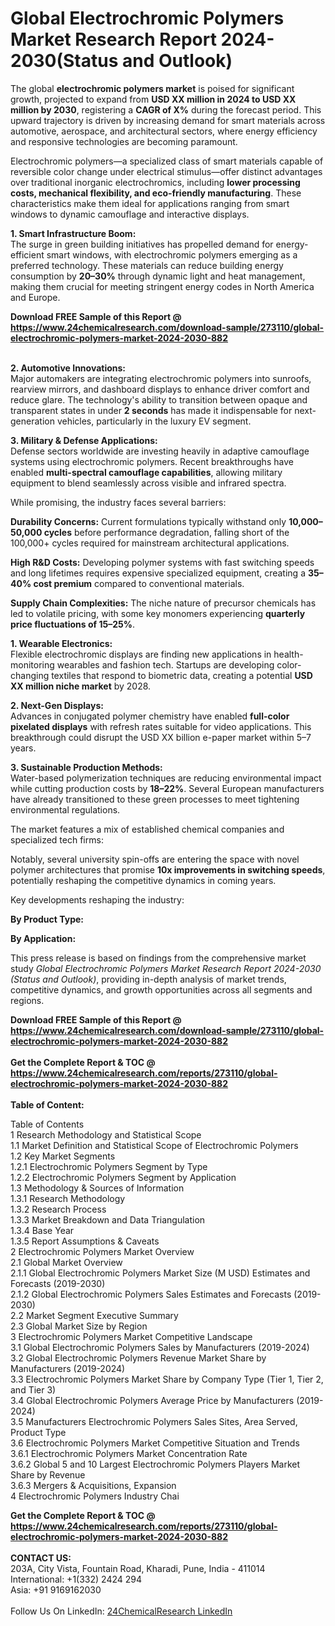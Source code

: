 <h1>Global Electrochromic Polymers Market Research Report 2024-2030(Status and Outlook)</h1><p>The global <strong>electrochromic polymers market</strong> is poised for significant growth, projected to expand from <strong>USD XX million in 2024 to USD XX million by 2030</strong>, registering a <strong>CAGR of X%</strong> during the forecast period. This upward trajectory is driven by increasing demand for smart materials across automotive, aerospace, and architectural sectors, where energy efficiency and responsive technologies are becoming paramount.</p><p>Electrochromic polymers—a specialized class of smart materials capable of reversible color change under electrical stimulus—offer distinct advantages over traditional inorganic electrochromics, including <strong>lower processing costs, mechanical flexibility, and eco-friendly manufacturing</strong>. These characteristics make them ideal for applications ranging from smart windows to dynamic camouflage and interactive displays.</p><p><strong>1. Smart Infrastructure Boom:</strong><br>
The surge in green building initiatives has propelled demand for energy-efficient smart windows, with electrochromic polymers emerging as a preferred technology. These materials can reduce building energy consumption by <strong>20–30%</strong> through dynamic light and heat management, making them crucial for meeting stringent energy codes in North America and Europe.</p><div><b>Download FREE Sample of this Report @ 
            <a href="https://www.24chemicalresearch.com/download-sample/273110/global-electrochromic-polymers-market-2024-2030-882">
            https://www.24chemicalresearch.com/download-sample/273110/global-electrochromic-polymers-market-2024-2030-882</a></b></div><br><p><strong>2. Automotive Innovations:</strong><br>
Major automakers are integrating electrochromic polymers into sunroofs, rearview mirrors, and dashboard displays to enhance driver comfort and reduce glare. The technology's ability to transition between opaque and transparent states in under <strong>2 seconds</strong> has made it indispensable for next-generation vehicles, particularly in the luxury EV segment.</p><p><strong>3. Military &amp; Defense Applications:</strong><br>
Defense sectors worldwide are investing heavily in adaptive camouflage systems using electrochromic polymers. Recent breakthroughs have enabled <strong>multi-spectral camouflage capabilities</strong>, allowing military equipment to blend seamlessly across visible and infrared spectra.</p><p>While promising, the industry faces several barriers:</p><p><strong>Durability Concerns:</strong> Current formulations typically withstand only <strong>10,000–50,000 cycles</strong> before performance degradation, falling short of the 100,000+ cycles required for mainstream architectural applications.</p><p><strong>High R&amp;D Costs:</strong> Developing polymer systems with fast switching speeds and long lifetimes requires expensive specialized equipment, creating a <strong>35–40% cost premium</strong> compared to conventional materials.</p><p><strong>Supply Chain Complexities:</strong> The niche nature of precursor chemicals has led to volatile pricing, with some key monomers experiencing <strong>quarterly price fluctuations of 15–25%</strong>.</p><p><strong>1. Wearable Electronics:</strong><br>
Flexible electrochromic displays are finding new applications in health-monitoring wearables and fashion tech. Startups are developing color-changing textiles that respond to biometric data, creating a potential <strong>USD XX million niche market</strong> by 2028.</p><p><strong>2. Next-Gen Displays:</strong><br>
Advances in conjugated polymer chemistry have enabled <strong>full-color pixelated displays</strong> with refresh rates suitable for video applications. This breakthrough could disrupt the USD XX billion e-paper market within 5–7 years.</p><p><strong>3. Sustainable Production Methods:</strong><br>
Water-based polymerization techniques are reducing environmental impact while cutting production costs by <strong>18–22%</strong>. Several European manufacturers have already transitioned to these green processes to meet tightening environmental regulations.</p><p>The market features a mix of established chemical companies and specialized tech firms:</p><p>Notably, several university spin-offs are entering the space with novel polymer architectures that promise <strong>10x improvements in switching speeds</strong>, potentially reshaping the competitive dynamics in coming years.</p><p>Key developments reshaping the industry:</p><p><strong>By Product Type:</strong></p><p><strong>By Application:</strong></p><p>This press release is based on findings from the comprehensive market study <em>Global Electrochromic Polymers Market Research Report 2024-2030 (Status and Outlook)</em>, providing in-depth analysis of market trends, competitive dynamics, and growth opportunities across all segments and regions.</p><div><b>Download FREE Sample of this Report @ 
            <a href="https://www.24chemicalresearch.com/download-sample/273110/global-electrochromic-polymers-market-2024-2030-882">
            https://www.24chemicalresearch.com/download-sample/273110/global-electrochromic-polymers-market-2024-2030-882</a></b></div><br><div><b>Get the Complete Report & TOC @ 
            <a href="https://www.24chemicalresearch.com/reports/273110/global-electrochromic-polymers-market-2024-2030-882">
            https://www.24chemicalresearch.com/reports/273110/global-electrochromic-polymers-market-2024-2030-882</a></b></div><br>
            <b>Table of Content:</b><p>Table of Contents<br />
1 Research Methodology and Statistical Scope<br />
1.1 Market Definition and Statistical Scope of Electrochromic Polymers<br />
1.2 Key Market Segments<br />
1.2.1 Electrochromic Polymers Segment by Type<br />
1.2.2 Electrochromic Polymers Segment by Application<br />
1.3 Methodology & Sources of Information<br />
1.3.1 Research Methodology<br />
1.3.2 Research Process<br />
1.3.3 Market Breakdown and Data Triangulation<br />
1.3.4 Base Year<br />
1.3.5 Report Assumptions & Caveats<br />
2 Electrochromic Polymers Market Overview<br />
2.1 Global Market Overview<br />
2.1.1 Global Electrochromic Polymers Market Size (M USD) Estimates and Forecasts (2019-2030)<br />
2.1.2 Global Electrochromic Polymers Sales Estimates and Forecasts (2019-2030)<br />
2.2 Market Segment Executive Summary<br />
2.3 Global Market Size by Region<br />
3 Electrochromic Polymers Market Competitive Landscape<br />
3.1 Global Electrochromic Polymers Sales by Manufacturers (2019-2024)<br />
3.2 Global Electrochromic Polymers Revenue Market Share by Manufacturers (2019-2024)<br />
3.3 Electrochromic Polymers Market Share by Company Type (Tier 1, Tier 2, and Tier 3)<br />
3.4 Global Electrochromic Polymers Average Price by Manufacturers (2019-2024)<br />
3.5 Manufacturers Electrochromic Polymers Sales Sites, Area Served, Product Type<br />
3.6 Electrochromic Polymers Market Competitive Situation and Trends<br />
3.6.1 Electrochromic Polymers Market Concentration Rate<br />
3.6.2 Global 5 and 10 Largest Electrochromic Polymers Players Market Share by Revenue<br />
3.6.3 Mergers & Acquisitions, Expansion<br />
4 Electrochromic Polymers Industry Chai</p><div><b>Get the Complete Report & TOC @ 
            <a href="https://www.24chemicalresearch.com/reports/273110/global-electrochromic-polymers-market-2024-2030-882">
            https://www.24chemicalresearch.com/reports/273110/global-electrochromic-polymers-market-2024-2030-882</a></b></div><br><b>CONTACT US:</b><br>
            203A, City Vista, Fountain Road, Kharadi, Pune, India - 411014<br>
            International: +1(332) 2424 294<br>
            Asia: +91 9169162030 <br><br>
            Follow Us On LinkedIn: <a href="https://www.linkedin.com/company/24chemicalresearch/">24ChemicalResearch LinkedIn</a>